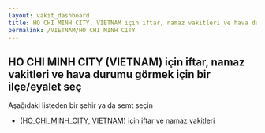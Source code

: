 ```yaml
---
layout: vakit_dashboard
title: HO CHI MINH CITY, VIETNAM için iftar, namaz vakitleri ve hava durumu - ilçe/eyalet seç
permalink: /VIETNAM/HO CHI MINH CITY
---
```


## HO CHI MINH CITY (VIETNAM) için iftar, namaz vakitleri ve hava durumu  görmek için bir ilçe/eyalet seç

Aşağıdaki listeden bir şehir ya da semt seçin

* [ (HO_CHI_MINH_CITY, VIETNAM) için iftar ve namaz vakitleri](/VIETNAM/HO_CHI_MINH_CITY/)

<script type="text/javascript">
  var GLOBAL_COUNTRY = 'VIETNAM';
  var GLOBAL_CITY = 'HO CHI MINH CITY';
  var GLOBAL_STATE = 'HO CHI MINH CITY';
</script>
